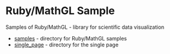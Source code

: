 Ruby/MathGL Sample
==================

Samples of Ruby/MathGL - library for scientific data visualization

- [samples](https://github.com/masa16/ruby-mathgl-sample/tree/master/samples) - directory for Ruby/MathGL samples
- [single_page](https://github.com/masa16/ruby-mathgl-sample/tree/master/single_page) - directory for the single page
